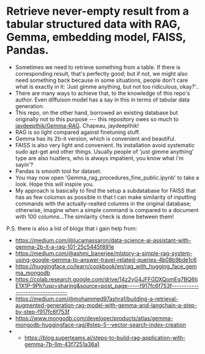 # Retrieve never-empty result from a tabular structured data with RAG, Gemma, embedding model, FAISS, Pandas.

- Sometimes we need to retrieve something from a table. If there is corresponding result, that's perfectly good; but if not, we might also need something back because in some situations, people don't care what is exactly in it: 'Just gimme anything, but not too ridiculous, okay?'..
- There are many ways to achieve that, to the knowledge of this repo's author. Even diffuison model has a say in this in terms of tabular data generation.
- This repo, on the other hand, borrowed an existing database but originally not to this purpose --- this repository owes so much to [jaydeepthik/Gemma-RAG](https://github.com/jaydeepthik/Gemma-RAG/blob/main/Gemma_rag_movies.ipynb). Chapeau, jaydeepthik!
- RAG is so light compared against finetuning stuff.
- Gemma has its 2b-it version, which is convenient and beautiful.
- FAISS is also very light and convenient. Its installation avoid systematic sudo apt-get and other things. Usually people of 'just gimme anything' type are also hustlers, who is always impatient, you know what i'm sayin'?
- Pandas is smooth tool for dataset.
- You may now open 'Gemma_rag_procedures_fine_public.ipynb' to take a look. Hope this will inspire you.
- My approach is basically to find the setup a subdatabase for FAISS that has as few columsn as possible in that I can make similarity of inputting commands with the actually-realted columns in the original database; otherwise, imagine when a simple command is compared to a document with 100 columns...The similarity check is done between them!

P.S. there is also a list of blogs that i gain help from:
- https://medium.com/@lucamassaron/data-science-ai-assistant-with-gemma-2b-it-a-rag-101-25c5445f891e
- https://medium.com/@ashmi_banerjee/mlstory-a-simple-rag-system-using-google-gemma-to-answer-travel-related-queries-4b08b9bde1c6
- https://huggingface.co/learn/cookbook/en/rag_with_hugging_face_gemma_mongodb
- https://colab.research.google.com/drive/14z2yG4JFFGDXQomEg7BQ6tjE1X1P-9Ph?usp=sharing&source=post_page-----f917fc6f753f--------------------------------
- https://medium.com/@mohammed97ashraf/building-a-retrieval-augmented-generation-rag-model-with-gemma-and-langchain-a-step-by-step-f917fc6f753f
- https://www.mongodb.com/developer/products/atlas/gemma-mongodb-huggingface-rag/#step-5--vector-search-index-creation
- - https://blog.superteams.ai/steps-to-build-rag-application-with-gemma-7b-llm-43f7251a36a1
